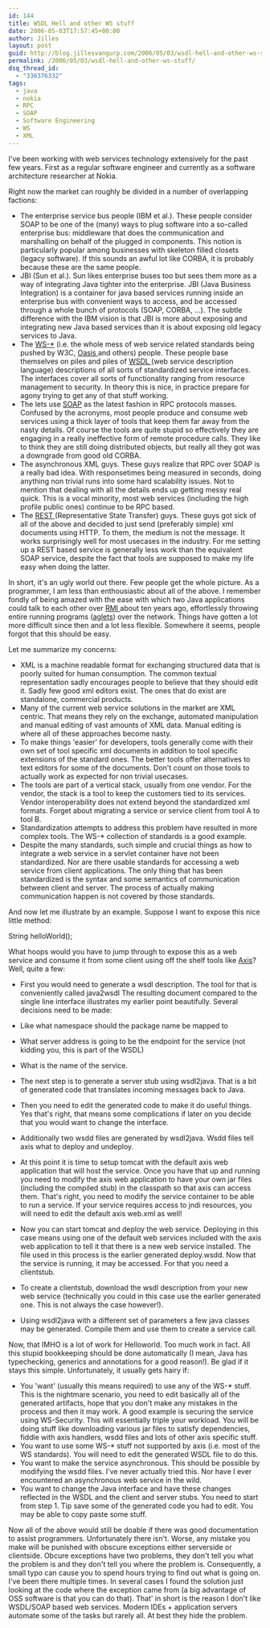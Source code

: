 ```yaml
---
id: 144
title: WSDL Hell and other WS stuff
date: 2006-05-03T17:57:45+00:00
author: Jilles
layout: post
guid: http://blog.jillesvangurp.com/2006/05/03/wsdl-hell-and-other-ws-stuff/
permalink: /2006/05/03/wsdl-hell-and-other-ws-stuff/
dsq_thread_id:
  - "336376332"
tags:
  - java
  - nokia
  - RPC
  - SOAP
  - Software Engineering
  - WS
  - XML
---
```

I've been working with web services technology extensively for the past few years. First as a regular software engineer and currently as a software architecture researcher at Nokia.

Right now the market can roughly be divided in a number of overlapping factions:

- The enterprise service bus people (IBM et al.). These people consider SOAP to be one of the (many) ways to plug software into a so-called enterprise bus: middleware that does the communication and marshalling on behalf of the plugged in components. This notion is particularly popular among businesses with skeleton filled closets (legacy software). If this sounds an awful lot like CORBA, it is probably because these are the same people.
- JBI (Sun et al.). Sun likes enterprise buses too but sees them more as a way of integrating Java tighter into the enterprise. JBI (Java Business Integration) is a container for java based services running inside an enterprise bus with convenient ways to access, and be accessed through a whole bunch of protocols (SOAP, CORBA, ...). The subtle difference with the IBM vision is that JBI is more about exposing and integrating new Java based services than it is about exposing old legacy services to Java.
- The [WS-*](http://www.w3.org/TR/ws-arch/) (i.e. the whole mess of web service related standards being pushed by W3C, [Oasis ](http://www.oasis-open.org/specs/index.php)and others) people. These people base themselves on piles and piles of [WSDL ](http://www.w3.org/TR/wsdl)(web service description language) descriptions of all sorts of standardized service interfaces. The interfaces cover all sorts of functionality ranging from resource management to security. In theory this is nice, in practice prepare for agony trying to get any of that stuff working.
- The lets use [SOAP](http://www.w3.org/TR/soap/) as the latest fashion in RPC protocols masses. Confused by the acronyms, most people produce and consume web services using a thick layer of tools that keep them far away from the nasty details. Of course the tools are quite stupid so effectively they are engaging in a really ineffective form of remote procedure calls. They like to think they are still doing distributed objects, but really all they got was a downgrade from good old CORBA.
- The asynchronous XML guys. These guys realize that RPC over SOAP is a really bad idea. With responsetimes being measured in seconds, doing anything non trivial runs into some hard scalability issues. Not to mention that dealing with all the details ends up getting messy real quick. This is a vocal minority, most web services (including the high profile public ones) continue to be RPC based.
- The [REST ](http://www.ics.uci.edu/~fielding/pubs/dissertation/top.htm)(Representative State Transfer) guys. These guys got sick of all of the above and decided to just send (preferably simple) xml documents using HTTP. To them, the medium is not the message. It works surprisingly well for most usecases in the industry. For me setting up a REST based service is generally less work than the equivalent SOAP service, despite the fact that tools are supposed to make my life easy when doing the latter.

In short, it's an ugly world out there. Few people get the whole picture. As a programmer, I am less than enthousiastic about all of the above. I remember fondly of being amazed with the ease with which two Java applications could talk to each other over [RMI ](http://www.javacoffeebreak.com/articles/javarmi/javarmi.html)about ten years ago, effortlessly throwing entire running programs ([aglets](http://www.trl.ibm.com/aglets/)) over the network. Things have gotten a lot more difficult since then and a lot less flexible. Somewhere it seems, people forgot that this should be easy.

Let me summarize my concerns:

- XML is a machine readable format for exchanging structured data that is poorly suited for human consumption. The common textual representation sadly encourages people to believe that they should edit it. Sadly few good xml editors exist. The ones that do exist are standalone, commercial products.
- Many of the current web service solutions in the market are XML centric. That means they rely on the exchange, automated manipulation and manual editing of vast amounts of XML data. Manual editing is where all of these approaches become nasty.
- To make things 'easier' for developers, tools generally come with their own set of tool specific xml documents in addition to tool specific extensions of the standard ones. The better tools offer alternatives to text editors for some of the documents. Don't count on those tools to actually work as expected for non trivial usecases.
- The tools are part of a vertical stack, usually from one vendor. For the vendor, the stack is a tool to keep the customers tied to its services. Vendor interoperability does not extend beyond the standardized xml formats. Forget about migrating a service or service client from tool A to tool B.
- Standardization attempts to address this problem have resulted in more complex tools. The WS-* collection of standards is a good example.
- Despite the many standards, such simple and crucial things as how to integrate a web service in a servlet container have not been standardized. Nor are there usable standards for accessing a web service from client applications. The only thing that has been standardized is the syntax and some semantics of communication between client and server. The process of actually making communication happen is not covered by those standards.

And now let me illustrate by an example. Suppose I want to expose this nice little method:

String helloWorld();

What hoops would you have to jump through to expose this as a web service and consume it from some client using off the shelf tools like [Axis](http://ws.apache.org/axis/)? Well, quite a few:

- First you would need to generate a wsdl description. The tool for that is conveniently called java2wsdl The resulting document compared to the single line interface illustrates my earlier point beautifully. Several decisions need to be made:
- Like what namespace should the package name be mapped to
- What server address is going to be the endpoint for the service (not kidding you, this is part of the WSDL)
- What is the name of the service.

- The next step is to generate a server stub using wsdl2java. That is a bit of generated code that translates incoming messages back to Java.
- Then you need to edit the generated code to make it do useful things. Yes that's right, that means some complications if later on you decide that you would want to change the interface.
- Additionally two wsdd files are generated by wsdl2java. Wsdd files tell axis what to deploy and undeploy.
- At this point it is time to setup tomcat with the default axis web application that will host the service. Once you have that up and running you need to modify the axis web application to have your own jar files (including the compiled stub) in the classpath so that axis can access them. That's right, you need to modify the service container to be able to run a service. If your service requires access to jndi resources, you will need to edit the default axis web.xml as well!
- Now you can start tomcat and deploy the web service. Deploying in this case means using one of the default web services included with the axis web application to tell it that there is a new web service installed. The file used in this process is the earlier generated deploy.wsdd. Now that the service is running, it may be accessed. For that you need a clientstub.
- To create a clientstub, download the wsdl description from your new web service (technically you could in this case use the earlier generated one. This is not always the case however!).
- Using wsdl2java with a different set of parameters a few java classes may be generated. Compile them and use them to create a service call.

Now, that IMHO is a lot of work for Helloworld. Too much work in fact. All this stupid bookkeeping should be done automatically (I mean, Java has typechecking, generics and annotations for a good reason!). Be glad if it stays this simple. Unfortunately, it usually gets hairy if:

- You 'want' (usually this means required) to use any of the WS-* stuff. This is the nightmare scenario, you need to edit basically all of the generated artifacts, hope that you don't make any mistakes in the process and then it may work. A good example is securing the service using WS-Security. This will essentially triple your workload. You will be doing stuff like downloading various jar files to satisfy dependencies, fiddle with axis handlers, wsdd files and lots of other axis specific stuff.
- You want to use some WS-* stuff not supported by axis (i.e. most of the WS standards). You will need to edit the generated WSDL file to do this.
- You want to make the service asynchronous. This should be possible by modifying the wsdd files. I've never actually tried this. Nor have I ever encountered an asynchronous web service in the wild.
- You want to change the Java interface and have these changes reflected in the WSDL and the client and server stubs. You need to start from step 1. Tip save some of the generated code you had to edit. You may be able to copy paste some stuff.

Now all of the above would still be doable if there was good documentation to assist programmers. Unfortunately there isn't. Worse, any mistake you make will be punished with obscure exceptions either serverside or clientside. Obcure exceptions have two problems, they don't tell you what the problem is and they don't tell you where the problem is. Consequently, a small typo can cause you to spend hours trying to find out what is going on. I've been there multiple times. In several cases I found the solution just looking at the code where the exception came from (a big advantage of OSS software is that you can do that).
That' in short is the reason I don't like WSDL/SOAP based web services.  Modern IDEs + application servers automate some of the tasks but rarely all. At best they hide the problem.